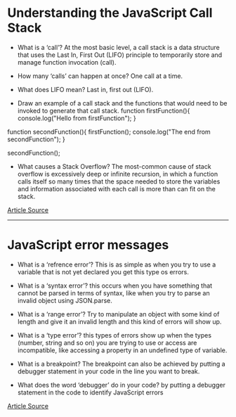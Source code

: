 # Understanding the JavaScript Call Stack
- What is a ‘call’?
At the most basic level, a call stack is a data structure that uses the Last In, First Out (LIFO) principle to temporarily store and manage function invocation (call).


- How many ‘calls’ can happen at once?
One call at a time.


- What does LIFO mean?
Last in, first out (LIFO).

- Draw an example of a call stack and the functions that would need to be invoked to generate that call stack.
function firstFunction(){
  console.log("Hello from firstFunction");
}

function secondFunction(){
  firstFunction();
  console.log("The end from secondFunction");
}

secondFunction();

- What causes a Stack Overflow?
The most-common cause of stack overflow is excessively deep or infinite recursion, in which a function calls itself so many times that the space needed to store the variables and information associated with each call is more than can fit on the stack.



[Article Source](https://www.freecodecamp.org/news/understanding-the-javascript-call-stack-861e41ae61d4/)
<hr/>

# JavaScript error messages

- What is a ‘refrence error’?
This is as simple as when you try to use a variable that is not yet declared you get this type os errors.

- What is a ‘syntax error’?
this occurs when you have something that cannot be parsed in terms of syntax, like when you try to parse an invalid object using JSON.parse.

- What is a ‘range error’?
Try to manipulate an object with some kind of length and give it an invalid length and this kind of errors will show up.

- What is a ‘type error’?
this types of errors show up when the types (number, string and so on) you are trying to use or access are incompatible, like accessing a property in an undefined type of variable.
- What is a breakpoint?
The breakpoint can also be achieved by putting a debugger statement in your code in the line you want to break.

- What does the word ‘debugger’ do in your code?
by putting a debugger statement in the code to identify JavaScript errors 

[Article Source](https://codeburst.io/javascript-error-messages-debugging-d23f84f0ae7c)
